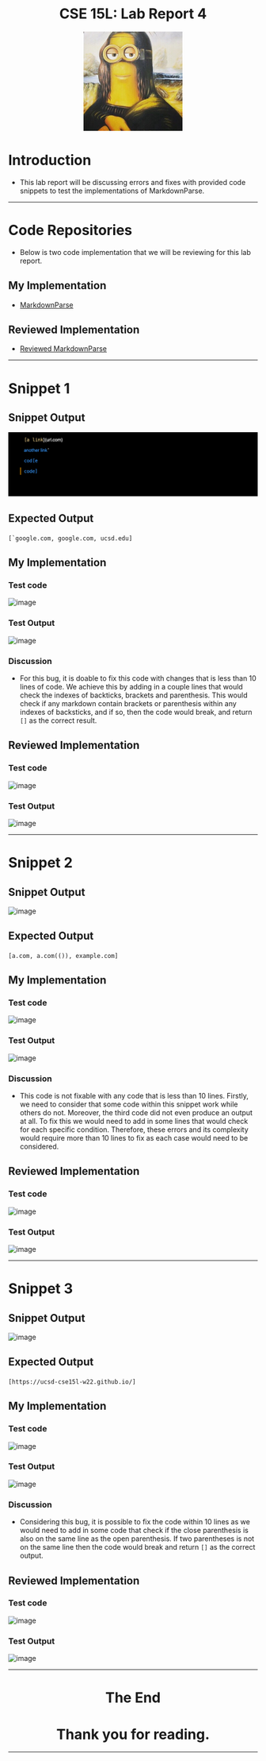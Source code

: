 <p align="center">
    <h1 align="center">CSE 15L: Lab Report 4</h1>
</p>

<p align="center">
  <img width="200" height="200" src= "lol.JPG">
</p>

# Introduction

* This lab report will be discussing errors and fixes with provided code snippets to test the implementations of MarkdownParse. 

---

# Code Repositories

* Below is two code implementation that we will be reviewing for this lab report. 

## My Implementation

* [MarkdownParse](https://github.com/Quanzat/markdown-parse)

## Reviewed Implementation

* [Reviewed MarkdownParse](https://github.com/Darrengn/markdown-parse)

---

# Snippet 1

## Snippet Output

![image](s1.png)

## Expected Output

```[`google.com, google.com, ucsd.edu]```

## My Implementation

### Test code

![image](mytest1.png)

### Test Output

![image](myso1.png)

### Discussion

* For this bug, it is doable to fix this code with changes that is less than 10 lines of code. We achieve this by adding in a couple lines that would check the indexes of backticks, brackets and parenthesis. This would check if any markdown contain brackets or parenthesis within any indexes of backsticks, and if so, then the code would break, and return `[]` as the correct result. 

## Reviewed Implementation

### Test code

![image](retest1.png)

### Test Output

![image](reso1.png)

---

# Snippet 2

## Snippet Output
![image](s2.png)

## Expected Output

```[a.com, a.com(()), example.com]```

## My Implementation

### Test code

![image](mytest2.png)

### Test Output

![image](myso2.png)

### Discussion

* This code is not fixable with any code that is less than 10 lines. Firstly, we need to consider that some code within this snippet work while others do not. Moreover, the third code did not even produce an output at all. To fix this we would need to add in some lines that would check for each specific condition. Therefore, these errors and its complexity would require more than 10 lines to fix as each case would need to be considered. 

## Reviewed Implementation

### Test code

![image](retest2.png)

### Test Output

![image](myso2.png)

---

# Snippet 3

## Snippet Output
![image](s3.png)

## Expected Output

```[https://ucsd-cse15l-w22.github.io/]```

## My Implementation

### Test code

![image](mytest3.png)

### Test Output

![image](myso3.png)

### Discussion

* Considering this bug, it is possible to fix the code within 10 lines as we would need to add in some code that check if the close parenthesis is also on the same line as the open parenthesis. If two parentheses is not on the same line then the code would break and return `[]` as the correct output. 

## Reviewed Implementation

### Test code

![image](retest3.png)

### Test Output

![image](reso3.png)

---
<p align="center">
    <h1 align="center">The End</h1>
</p>
<p align="center">
    <h1 align="center">Thank you for reading.</h1>
</p>

---